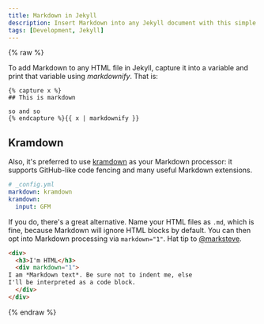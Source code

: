 ```yaml
---
title: Markdown in Jekyll
description: Insert Markdown into any Jekyll document with this simple tag.
tags: [Development, Jekyll]
---
```

{% raw %}

To add Markdown to any HTML file in Jekyll, capture it into a variable and print that variable using *markdownify*. That is:

```
{% capture x %}
## This is markdown

so and so
{% endcapture %}{{ x | markdownify }}
```

## Kramdown
Also, it's preferred to use [kramdown] as your Markdown processor: it supports GitHub-like code fencing and many useful Markdown extensions.

```yaml
# _config.yml
markdown: kramdown
kramdown:
  input: GFM
```

If you do, there's a great alternative. Name your HTML files as `.md`, which is fine, because Markdown will ignore HTML blocks by default. You can then opt into Markdown processing via `markdown="1"`. Hat tip to [@marksteve].

```html
<div>
  <h3>I'm HTML</h3>
  <div markdown="1">
I am *Markdown text*. Be sure not to indent me, else
I'll be interpreted as a code block.
  </div>
</div>

```

[kramdown]: http://kramdown.gettalong.org/
[@marksteve]: http://marksteve.com

{% endraw %}

